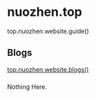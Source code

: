 # nuozhen.top

top.nuozhen.website.guide()

###


## Blogs

[top.nuozhen.website.blogs()](https://blog.nuozhen.top)


###

Nothing Here.
